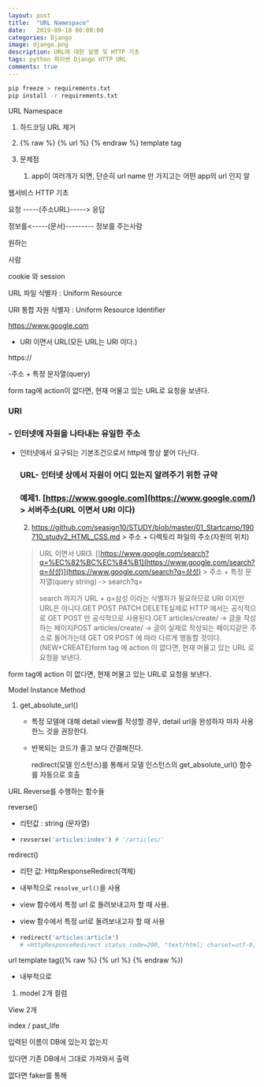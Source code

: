 ```yaml
---
layout: post
title:  "URL Namespace"
date:   2019-09-18 00:00:00
categories: Django
image: django.png
description: URL에 대한 설명 및 HTTP 기초
tags: python 파이썬 Django HTTP URL
comments: true
---
```


```bash
pip freeze > requirements.txt
pip install -r requirements.txt
```

URL Namespace

1. 하드코딩 URL 제거

2. {% raw %} {% url %}  {% endraw %} template tag

3. 문제점
   1. app이 여러개가 되면, 단순히 url name 만 가지고는 어떤 app의 url 인지 알





웹서비스 HTTP 기초

요청 -----(주소URL)-----> 응답

정보를<-----(문서)---------	정보를 주는사람

원하는 

사람

cookie 와 session 



URL 파일 식별자 : Uniform Resource 

URI 통합 자원 식별자 : Uniform Resource Identifier

https://www.google.com

- URI 이면서 URL(모든 URL는 URI 이다.)

https://



-주소 + 특정 문자열(query)

form tag에 action이 없다면, 현재 머물고 있는 URL로 요청을 보낸다.



### URI

### - 인터넷에 자원을 나타내는 유일한 주소

- 인터넷에서 요구되는 기본조건으로서  http에 항상 붙어 다닌다.
  
  
  
  ### URL- 인터넷 상에서 자원이 어디 있는지 알려주기 위한 규약
  
  ### 예제1. [https://www.google.com](https://www.google.com/)  > 서버주소(URL 이면서 URI 이다)
  
  2. https://github.com/seasign10/STUDY/blob/master/01_Startcamp/190710_study2_HTML_CSS.md  > 주소 + 디렉토리 파일의 주소(자원의 위치)
  
  >
  >URL 이면서 URI3. [[https://www.google.com/search?q=%EC%82%BC%EC%84%B1](https://www.google.com/search?q=삼성)](https://www.google.com/search?q=삼성)  > 주소 + 특정 문자열(query string) -> search?q=
  >
  >search 까지가 URL + q=삼성 이라는 식별자가 필요하므로 URI 이지만 URL은 아니다.GET POST PATCH DELETE실제로 HTTP 에서는 공식적으로 GET POST 만 공식적으로 사용된다.GET articles/create/ -> 글을 작성하는 페이지POST articles/create/ -> 글이 실제로 작성되는 페이지같은 주소로 들어가는데 GET OR POST 에 따라 다르게 행동할 것이다. (NEW+CREATE)form tag 에 action 이 없다면, 현재 머물고 있는 URL 로 요청을 보낸다.

form tag에 action 이 없다면, 현재 머물고 있는 URL로 요청을 보낸다.





Model Instance Method

1. get_absolute_url()

   - 특정 모델에 대해 detail view를 작성할 경우, detail url을 완성하자 마자 사용한느 것을 권장한다.
   - 반복되는 코드가 줄고 보다 간결해진다.

     redirect(모델 인스턴스)를 통해서 모델 인스턴스의 get_absolute_url() 함수를 자동으로 호출

URL Reverse를 수행하는 함수들

reverse()

- 리턴값 : string (문자열)

- ```python
  revserse('articles:index') # '/articles/'
  ```

redirect()

- 리턴 값: HttpResponseRedirect(객체)

- 내부적으로 `resolve_url()`을 사용

- view 함수에서 특정 url 로 돌려보내고자 할 때 사용.

- view 함수에서 특정 url로 돌려보내고자 할 때 사용

- ```python
  redirect('articles:article')
  # <HttpResponseRedirect status_code=200, "text/html; charset=utf-8, url="/articles/">
  ```

url template tag({% raw %} {% url %} {% endraw %})

- 내부적으로 

1. model 2개 컬럼

   



View 2개

index / past_life

입력된 이름이 DB에 있는지 없는지

있다면 기존 DB에서 그대로 가져와서 출력

없다면 faker를 통해